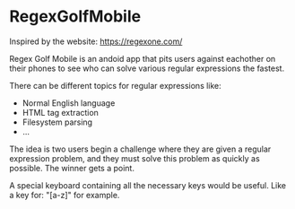 # RegexGolfMobile

Inspired by the website:
https://regexone.com/ 

Regex Golf Mobile is an andoid app that pits users against eachother on their 
phones to see who can solve various regular expressions the fastest. 

There can be different topics for regular expressions like:
- Normal English language
- HTML tag extraction
- Filesystem parsing
- ...

The idea is two users begin a challenge where they are given a regular expression
problem, and they must solve this problem as quickly as possible. The winner gets
a point.

A special keyboard containing all the necessary keys would be useful. Like a key
for: "[a-z]" for example.
